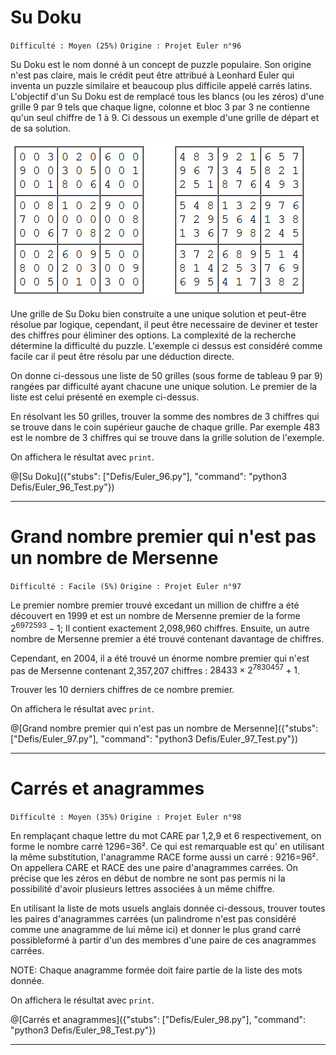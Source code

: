 # Su Doku
`Difficulté : Moyen (25%)`
`Origine : Projet Euler n°96`

Su Doku est le nom donné à un concept de puzzle populaire. Son origine n'est pas claire, mais le crédit peut être attribué à Leonhard Euler qui inventa un puzzle similaire et beaucoup plus difficile appelé carrés latins. L'objectif d'un Su Doku est de remplacé tous les blancs (ou les zéros) d'une grille 9 par 9 tels que chaque ligne, colonne et bloc 3 par 3 ne contienne qu'un seul chiffre de 1 à 9. Ci dessous un exemple d'une grille de départ et de sa solution.

![Grilles](Euler96.png)

Une grille de Su Doku bien construite a une unique solution et peut-être résolue par logique, cependant, il peut être necessaire de deviner et tester des chiffres pour éliminer des options. La complexité de la recherche détermine la difficulté du puzzle. L'exemple ci dessus est considéré comme facile car il peut être résolu par une déduction directe.

On donne ci-dessous une liste de 50 grilles (sous forme de tableau 9 par 9) rangées par difficulté ayant chacune une unique solution. Le premier de la liste est celui présenté en exemple ci-dessus.

En résolvant les 50 grilles, trouver la somme des nombres de 3 chiffres qui se trouve dans le coin supérieur gauche de chaque grille. Par exemple 483 est le nombre de 3 chiffres qui se trouve dans la grille solution de l'exemple.

On affichera le résultat avec `print`.

@[Su Doku]({"stubs": ["Defis/Euler_96.py"], "command": "python3 Defis/Euler_96_Test.py"})

---

# Grand nombre premier qui n'est pas un nombre de Mersenne
`Difficulté : Facile (5%)`
`Origine : Projet Euler n°97`

Le premier nombre premier trouvé excedant un million de chiffre a été découvert en 1999 et est un nombre de Mersenne premier de la forme $`2^{6972593}−1`$; Il contient exactement 2,098,960 chiffres. Ensuite, un autre nombre de Mersenne premier a été trouvé contenant davantage de chiffres.

Cependant, en 2004, il a été trouvé un énorme nombre premier qui n'est pas de Mersenne contenant 2,357,207 chiffres : $`28433×2^{7830457}+1`$.

Trouver les 10 derniers chiffres de ce nombre premier.

On affichera le résultat avec `print`.

@[Grand nombre premier qui n'est pas un nombre de Mersenne]({"stubs": ["Defis/Euler_97.py"], "command": "python3 Defis/Euler_97_Test.py"})

---

# Carrés et anagrammes
`Difficulté : Moyen (35%)`
`Origine : Projet Euler n°98`

En remplaçant chaque lettre du mot CARE par 1,2,9 et 6 respectivement, on forme le nombre carré 1296=36². Ce qui est remarquable est qu' en utilisant la même substitution, l'anagramme RACE forme aussi un carré : 9216=96². On appellera CARE et RACE des une paire d'anagrammes carrées. On précise que les zéros en début de nombre ne sont pas permis ni la possibilité d'avoir plusieurs lettres associées à un même chiffre.

En utilisant la liste de mots usuels anglais donnée ci-dessous, trouver toutes les paires d'anagrammes carrées (un palindrome n'est pas considéré comme une anagramme de lui même ici) et donner le plus grand carré possibleformé à partir d'un des membres d'une paire de ces anagrammes carrées.

NOTE: Chaque anagramme formée doit faire partie de la liste des mots donnée.

On affichera le résultat avec `print`.

@[Carrés et anagrammes]({"stubs": ["Defis/Euler_98.py"], "command": "python3 Defis/Euler_98_Test.py"})

---
